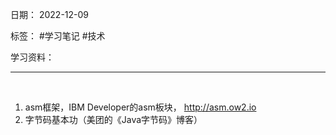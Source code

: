 日期： 2022-12-09

标签： #学习笔记 #技术

学习资料： 


---
<br>

1. asm框架，IBM Developer的asm板块， http://asm.ow2.io
2. 字节码基本功（美团的《Java字节码》博客）